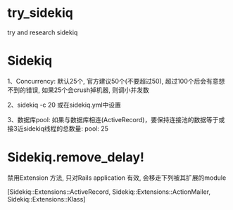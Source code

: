 # try_sidekiq
try and research sidekiq

# Sidekiq
1、Concurrency: 默认25个, 官方建议50个(不要超过50), 超过100个后会有意想不到的错误, 如果25个会crush掉机器, 则调小并发数

2、sidekiq -c 20 或在sidekiq.yml中设置

3、数据库pool: 如果与数据库相连(ActiveRecord)，要保持连接池的数据等于或接3近sidekiq线程的总数量:  pool: 25

# Sidekiq.remove_delay! 
禁用Extension 方法,  只对Rails application 有效, 会移走下列被其扩展的module
 
[Sidekiq::Extensions::ActiveRecord, Sidekiq::Extensions::ActionMailer, Sidekiq::Extensions::Klass]

